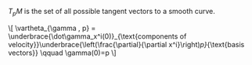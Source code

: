 $T_pM$ is the set of all possible tangent vectors to a smooth curve.


\\[
\vartheta_{\gamma , p} = \underbrace{\dot\gamma_x^i(0)}_{\text{components of velocity}}\underbrace{\left(\frac{\partial}{\partial x^i}\right)_p}_{\text{basis vectors}} \qquad \gamma(0)=p
\\]